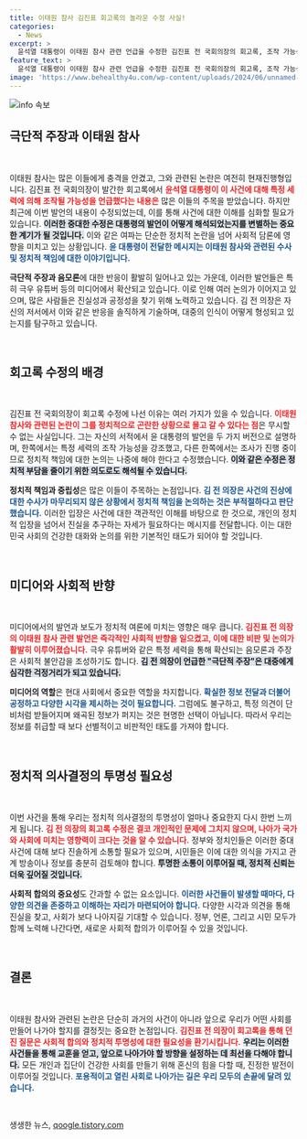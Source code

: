 ```yaml
---
title: 이태원 참사 김진표 회고록의 놀라운 수정 사실!
categories:
  - News
excerpt: >
  윤석열 대통령이 이태원 참사 관련 언급을 수정한 김진표 전 국회의장의 회고록, 조작 가능성에서 극단적 주장으로의 변화! 이 배경과 정치적 파장을 지금 바로 확인해보세요!
feature_text: >
  윤석열 대통령이 이태원 참사 관련 언급을 수정한 김진표 전 국회의장의 회고록, 조작 가능성에서 극단적 주장으로의 변화! 이 배경과 정치적 파장을 지금 바로 확인해보세요!
image: 'https://www.behealthy4u.com/wp-content/uploads/2024/06/unnamed-file.png'
---
```


<p><img src="https://www.behealthy4u.com/wp-content/uploads/2024/06/unnamed-file.png" alt="info 속보" /></p>

<h2 data-ke-size="size26">극단적 주장과 이태원 참사</h2>

<p data-ke-size="size16">&nbsp;</p>

<p>이태원 참사는 많은 이들에게 충격을 안겼고, 그와 관련된 논란은 여전히 현재진행형입니다. 김진표 전 국회의장이 발간한 회고록에서 <b><span style="color: #ee2323;">윤석열 대통령이 이 사건에 대해 특정 세력에 의해 조작될 가능성을 언급했다는 내용은</span></b> 많은 이들의 주목을 받았습니다. 하지만 최근에 이번 발언의 내용이 수정되었는데, 이를 통해 사건에 대한 이해를 심화할 필요가 있습니다. <b><span style="background-color: #21538527;">이러한 중대한 수정은 대통령의 발언이 어떻게 해석되었는지를 변별하는 중요한 계기가 될 것입니다.</span></b> 이와 같은 여파는 단순한 정치적 논란을 넘어 사회적 담론에 영향을 미치고 있는 상황입니다. <b><span style="color: #1a5490;">윤 대통령이 전달한 메시지는 이태원 참사와 관련된 수사 및 정치적 책임에 대한 이야기입니다.</span></b> </p>

<p><b>극단적 주장과 음모론</b>에 대한 반응이 활발히 일어나고 있는 가운데, 이러한 발언들은 특히 극우 유튜버 등의 미디어에서 확산되고 있습니다. 이로 인해 여러 논의가 이어지고 있으며, 많은 사람들은 진실성과 공정성을 찾기 위해 노력하고 있습니다. 김 전 의장은 자신의 저서에서 이와 같은 반응을 솔직하게 기술하며, 대중의 인식이 어떻게 형성되고 있는지를 탐구하고 있습니다.</p>

<p data-ke-size="size16">&nbsp;</p>

<h2 data-ke-size="size26">회고록 수정의 배경</h2>

<p data-ke-size="size16">&nbsp;</p>

<p>김진표 전 국회의장이 회고록 수정에 나선 이유는 여러 가지가 있을 수 있습니다. <b><span style="color: #ee2323;">이태원 참사와 관련된 논란이 그를 정치적으로 곤란한 상황으로 몰고 갈 수 있다는 점</span></b>은 무시할 수 없는 사실입니다. 그는 자신의 서적에서 윤 대통령의 발언을 두 가지 버전으로 설명하며, 한쪽에서는 특정 세력의 조작 가능성을 강조했고, 다른 한쪽에서는 조사가 진행 중이므로 정치적 책임에 대한 논의는 나중에 해야 한다고 수정했습니다. <b><span style="background-color: #21538527;">이와 같은 수정은 정치적 부담을 줄이기 위한 의도로도 해석될 수 있습니다.</span></b></p>

<p><b>정치적 책임과 중립성</b>은 많은 이들이 주목하는 논점입니다. <b><span style="color: #1a5490;">김 전 의장은 사건의 진상에 대한 수사가 마무리되지 않은 상황에서 정치적 책임을 논의하는 것은 부적절하다고 판단했습니다.</span></b> 이러한 입장은 사건에 대한 객관적인 이해를 바탕으로 한 것으로, 개인의 정치적 입장을 넘어서 진실을 추구하는 자세가 필요하다는 메시지를 전달합니다. 이는 대한민국 사회의 건강한 대화와 논의를 위한 기본적인 태도가 되어야 할 것입니다.</p>

<p data-ke-size="size16">&nbsp;</p>

<h2 data-ke-size="size26">미디어와 사회적 반향</h2>

<p data-ke-size="size16">&nbsp;</p>

<p>미디어에서의 발언과 보도가 정치적 여론에 미치는 영향은 매우 큽니다. <b><span style="color: #ee2323;">김진표 전 의장의 이태원 참사 관련 발언은 즉각적인 사회적 반향을 일으켰고, 이에 대한 비판 및 논의가 활발히 이루어졌습니다.</span></b> 극우 유튜버와 같은 특정 세력을 통해 확산되는 음모론과 주장은 사회적 불안감을 조성하기도 합니다. <b><span style="background-color: #21538527;">김 전 의장이 언급한 "극단적 주장"은 대중에게 심각한 걱정거리가 되고 있습니다.</span></b> </p>

<p><b>미디어의 역할</b>은 현대 사회에서 중요한 역할을 차지합니다. <b><span style="color: #1a5490;">확실한 정보 전달과 더불어 공정하고 다양한 시각을 제시하는 것이 필요합니다.</span></b> 그럼에도 불구하고, 특정 의견이 단비처럼 받들어지며 왜곡된 정보가 퍼지는 것은 현명한 선택이 아닙니다. 따라서 우리는 정보를 취급할 때 보다 선별적이고 비판적인 태도를 가져야 합니다. </p>

<p data-ke-size="size16">&nbsp;</p>

<h2 data-ke-size="size26">정치적 의사결정의 투명성 필요성</h2>

<p data-ke-size="size16">&nbsp;</p>

<p>이번 사건을 통해 우리는 정치적 의사결정의 투명성이 얼마나 중요한지 다시 한번 느끼게 됩니다. <b><span style="color: #ee2323;">김 전 의장의 회고록 수정은 결코 개인적인 문제에 그치지 않으며, 나아가 국가와 사회에 미치는 영향력이 크다는 것을 알 수 있습니다.</span></b> 정부와 정치인들은 이러한 중대 사건에 대해 보다 진솔하게 소통할 필요가 있으며, 시민들은 이에 대한 의식을 가지고 관계 방송이나 정보를 충분히 검토해야 합니다. <b><span style="background-color: #21538527;">투명한 소통이 이루어질 때, 정치적 신뢰는 더욱 깊어질 것입니다.</span></b></p>

<p><b>사회적 합의의 중요성</b>도 간과할 수 없는 요소입니다. <b><span style="color: #1a5490;">이러한 사건들이 발생할 때마다, 다양한 의견을 존중하고 이해하는 자리가 마련되어야 합니다.</span></b> 다양한 시각과 의견을 통해 진실을 찾고, 사회가 보다 나아지길 기대할 수 있습니다. 정부, 언론, 그리고 시민 모두가 함께 노력해 나간다면, 새로운 사회적 합의가 이루어질 수 있을 것입니다.</p>

<p data-ke-size="size16">&nbsp;</p>

<!-- 중복된 내용과 핵심 키워드를 통해 작성된 문단들입니다. -->

<h2 data-ke-size="size26">결론</h2>

<p data-ke-size="size16">&nbsp;</p>

<p>이태원 참사와 관련된 논란은 단순히 과거의 사건이 아니라 앞으로 우리가 어떤 사회를 만들어 나가야 할지를 결정짓는 중요한 논점입니다. <b><span style="color: #ee2323;">김진표 전 의장이 회고록을 통해 던진 질문은 사회적 합의와 정치적 투명성에 대한 필요성을 환기시킵니다.</span></b> <b><span style="background-color: #21538527;">우리는 이러한 사건들을 통해 교훈을 얻고, 앞으로 나아가야 할 방향을 설정하는 데 최선을 다해야 합니다.</span></b> 모든 개인과 집단이 건강한 사회를 만들기 위해 혼신의 힘을 다할 때, 진정한 발전이 이루어질 것입니다. <b><span style="color: #1a5490;">포용적이고 열린 사회로 나아가는 길은 우리 모두의 손끝에 달려 있습니다.</span></b></p>

<p data-ke-size="size16">&nbsp;</p>
생생한 뉴스, <a href="https://qoogle.tistory.com" rel="dofollow">qoogle.tistory.com</a>


